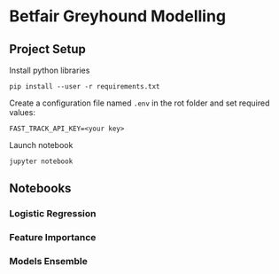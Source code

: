 # Betfair Greyhound Modelling

## Project Setup

Install python libraries
```
pip install --user -r requirements.txt
```

Create a configuration file named `.env` in the rot folder and set required values:
```
FAST_TRACK_API_KEY=<your key>
```

Launch notebook
```
jupyter notebook
```

## Notebooks

### Logistic Regression

### Feature Importance

### Models Ensemble
